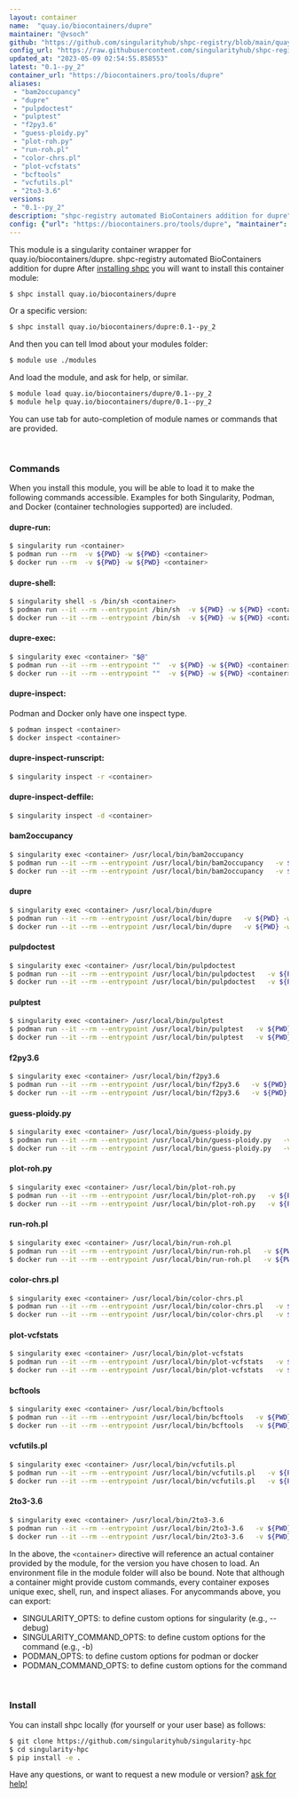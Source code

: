 ```yaml
---
layout: container
name:  "quay.io/biocontainers/dupre"
maintainer: "@vsoch"
github: "https://github.com/singularityhub/shpc-registry/blob/main/quay.io/biocontainers/dupre/container.yaml"
config_url: "https://raw.githubusercontent.com/singularityhub/shpc-registry/main/quay.io/biocontainers/dupre/container.yaml"
updated_at: "2023-05-09 02:54:55.858553"
latest: "0.1--py_2"
container_url: "https://biocontainers.pro/tools/dupre"
aliases:
 - "bam2occupancy"
 - "dupre"
 - "pulpdoctest"
 - "pulptest"
 - "f2py3.6"
 - "guess-ploidy.py"
 - "plot-roh.py"
 - "run-roh.pl"
 - "color-chrs.pl"
 - "plot-vcfstats"
 - "bcftools"
 - "vcfutils.pl"
 - "2to3-3.6"
versions:
 - "0.1--py_2"
description: "shpc-registry automated BioContainers addition for dupre"
config: {"url": "https://biocontainers.pro/tools/dupre", "maintainer": "@vsoch", "description": "shpc-registry automated BioContainers addition for dupre", "latest": {"0.1--py_2": "sha256:623953bad67114de529e46d55f768e4c718bd10ebfe20f5a7c545ddfd0714f50"}, "tags": {"0.1--py_2": "sha256:623953bad67114de529e46d55f768e4c718bd10ebfe20f5a7c545ddfd0714f50"}, "docker": "quay.io/biocontainers/dupre", "aliases": {"bam2occupancy": "/usr/local/bin/bam2occupancy", "dupre": "/usr/local/bin/dupre", "pulpdoctest": "/usr/local/bin/pulpdoctest", "pulptest": "/usr/local/bin/pulptest", "f2py3.6": "/usr/local/bin/f2py3.6", "guess-ploidy.py": "/usr/local/bin/guess-ploidy.py", "plot-roh.py": "/usr/local/bin/plot-roh.py", "run-roh.pl": "/usr/local/bin/run-roh.pl", "color-chrs.pl": "/usr/local/bin/color-chrs.pl", "plot-vcfstats": "/usr/local/bin/plot-vcfstats", "bcftools": "/usr/local/bin/bcftools", "vcfutils.pl": "/usr/local/bin/vcfutils.pl", "2to3-3.6": "/usr/local/bin/2to3-3.6"}}
---
```


This module is a singularity container wrapper for quay.io/biocontainers/dupre.
shpc-registry automated BioContainers addition for dupre
After [installing shpc](#install) you will want to install this container module:


```bash
$ shpc install quay.io/biocontainers/dupre
```

Or a specific version:

```bash
$ shpc install quay.io/biocontainers/dupre:0.1--py_2
```

And then you can tell lmod about your modules folder:

```bash
$ module use ./modules
```

And load the module, and ask for help, or similar.

```bash
$ module load quay.io/biocontainers/dupre/0.1--py_2
$ module help quay.io/biocontainers/dupre/0.1--py_2
```

You can use tab for auto-completion of module names or commands that are provided.

<br>

### Commands

When you install this module, you will be able to load it to make the following commands accessible.
Examples for both Singularity, Podman, and Docker (container technologies supported) are included.

#### dupre-run:

```bash
$ singularity run <container>
$ podman run --rm  -v ${PWD} -w ${PWD} <container>
$ docker run --rm  -v ${PWD} -w ${PWD} <container>
```

#### dupre-shell:

```bash
$ singularity shell -s /bin/sh <container>
$ podman run --it --rm --entrypoint /bin/sh  -v ${PWD} -w ${PWD} <container>
$ docker run --it --rm --entrypoint /bin/sh  -v ${PWD} -w ${PWD} <container>
```

#### dupre-exec:

```bash
$ singularity exec <container> "$@"
$ podman run --it --rm --entrypoint ""  -v ${PWD} -w ${PWD} <container> "$@"
$ docker run --it --rm --entrypoint ""  -v ${PWD} -w ${PWD} <container> "$@"
```

#### dupre-inspect:

Podman and Docker only have one inspect type.

```bash
$ podman inspect <container>
$ docker inspect <container>
```

#### dupre-inspect-runscript:

```bash
$ singularity inspect -r <container>
```

#### dupre-inspect-deffile:

```bash
$ singularity inspect -d <container>
```


#### bam2occupancy

```bash
$ singularity exec <container> /usr/local/bin/bam2occupancy
$ podman run --it --rm --entrypoint /usr/local/bin/bam2occupancy   -v ${PWD} -w ${PWD} <container> -c " $@"
$ docker run --it --rm --entrypoint /usr/local/bin/bam2occupancy   -v ${PWD} -w ${PWD} <container> -c " $@"
```


#### dupre

```bash
$ singularity exec <container> /usr/local/bin/dupre
$ podman run --it --rm --entrypoint /usr/local/bin/dupre   -v ${PWD} -w ${PWD} <container> -c " $@"
$ docker run --it --rm --entrypoint /usr/local/bin/dupre   -v ${PWD} -w ${PWD} <container> -c " $@"
```


#### pulpdoctest

```bash
$ singularity exec <container> /usr/local/bin/pulpdoctest
$ podman run --it --rm --entrypoint /usr/local/bin/pulpdoctest   -v ${PWD} -w ${PWD} <container> -c " $@"
$ docker run --it --rm --entrypoint /usr/local/bin/pulpdoctest   -v ${PWD} -w ${PWD} <container> -c " $@"
```


#### pulptest

```bash
$ singularity exec <container> /usr/local/bin/pulptest
$ podman run --it --rm --entrypoint /usr/local/bin/pulptest   -v ${PWD} -w ${PWD} <container> -c " $@"
$ docker run --it --rm --entrypoint /usr/local/bin/pulptest   -v ${PWD} -w ${PWD} <container> -c " $@"
```


#### f2py3.6

```bash
$ singularity exec <container> /usr/local/bin/f2py3.6
$ podman run --it --rm --entrypoint /usr/local/bin/f2py3.6   -v ${PWD} -w ${PWD} <container> -c " $@"
$ docker run --it --rm --entrypoint /usr/local/bin/f2py3.6   -v ${PWD} -w ${PWD} <container> -c " $@"
```


#### guess-ploidy.py

```bash
$ singularity exec <container> /usr/local/bin/guess-ploidy.py
$ podman run --it --rm --entrypoint /usr/local/bin/guess-ploidy.py   -v ${PWD} -w ${PWD} <container> -c " $@"
$ docker run --it --rm --entrypoint /usr/local/bin/guess-ploidy.py   -v ${PWD} -w ${PWD} <container> -c " $@"
```


#### plot-roh.py

```bash
$ singularity exec <container> /usr/local/bin/plot-roh.py
$ podman run --it --rm --entrypoint /usr/local/bin/plot-roh.py   -v ${PWD} -w ${PWD} <container> -c " $@"
$ docker run --it --rm --entrypoint /usr/local/bin/plot-roh.py   -v ${PWD} -w ${PWD} <container> -c " $@"
```


#### run-roh.pl

```bash
$ singularity exec <container> /usr/local/bin/run-roh.pl
$ podman run --it --rm --entrypoint /usr/local/bin/run-roh.pl   -v ${PWD} -w ${PWD} <container> -c " $@"
$ docker run --it --rm --entrypoint /usr/local/bin/run-roh.pl   -v ${PWD} -w ${PWD} <container> -c " $@"
```


#### color-chrs.pl

```bash
$ singularity exec <container> /usr/local/bin/color-chrs.pl
$ podman run --it --rm --entrypoint /usr/local/bin/color-chrs.pl   -v ${PWD} -w ${PWD} <container> -c " $@"
$ docker run --it --rm --entrypoint /usr/local/bin/color-chrs.pl   -v ${PWD} -w ${PWD} <container> -c " $@"
```


#### plot-vcfstats

```bash
$ singularity exec <container> /usr/local/bin/plot-vcfstats
$ podman run --it --rm --entrypoint /usr/local/bin/plot-vcfstats   -v ${PWD} -w ${PWD} <container> -c " $@"
$ docker run --it --rm --entrypoint /usr/local/bin/plot-vcfstats   -v ${PWD} -w ${PWD} <container> -c " $@"
```


#### bcftools

```bash
$ singularity exec <container> /usr/local/bin/bcftools
$ podman run --it --rm --entrypoint /usr/local/bin/bcftools   -v ${PWD} -w ${PWD} <container> -c " $@"
$ docker run --it --rm --entrypoint /usr/local/bin/bcftools   -v ${PWD} -w ${PWD} <container> -c " $@"
```


#### vcfutils.pl

```bash
$ singularity exec <container> /usr/local/bin/vcfutils.pl
$ podman run --it --rm --entrypoint /usr/local/bin/vcfutils.pl   -v ${PWD} -w ${PWD} <container> -c " $@"
$ docker run --it --rm --entrypoint /usr/local/bin/vcfutils.pl   -v ${PWD} -w ${PWD} <container> -c " $@"
```


#### 2to3-3.6

```bash
$ singularity exec <container> /usr/local/bin/2to3-3.6
$ podman run --it --rm --entrypoint /usr/local/bin/2to3-3.6   -v ${PWD} -w ${PWD} <container> -c " $@"
$ docker run --it --rm --entrypoint /usr/local/bin/2to3-3.6   -v ${PWD} -w ${PWD} <container> -c " $@"
```



In the above, the `<container>` directive will reference an actual container provided
by the module, for the version you have chosen to load. An environment file in the
module folder will also be bound. Note that although a container
might provide custom commands, every container exposes unique exec, shell, run, and
inspect aliases. For anycommands above, you can export:

 - SINGULARITY_OPTS: to define custom options for singularity (e.g., --debug)
 - SINGULARITY_COMMAND_OPTS: to define custom options for the command (e.g., -b)
 - PODMAN_OPTS: to define custom options for podman or docker
 - PODMAN_COMMAND_OPTS: to define custom options for the command

<br>

### Install

You can install shpc locally (for yourself or your user base) as follows:

```bash
$ git clone https://github.com/singularityhub/singularity-hpc
$ cd singularity-hpc
$ pip install -e .
```

Have any questions, or want to request a new module or version? [ask for help!](https://github.com/singularityhub/singularity-hpc/issues)